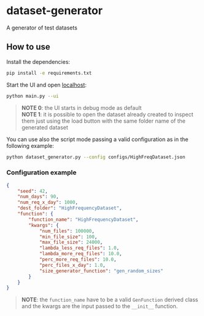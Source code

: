 # dataset-generator
A generator of test datasets

## How to use

Install the dependencies:

```bash
pip install -e requirements.txt
```

Start the UI and open [localhost](http://127.0.0.1:8050/):

```bash
python main.py --ui
```

> **NOTE 0**: the UI starts in debug mode as default  
> **NOTE 1**: it is possible to open the dataset already created to inspect them
> just using the load button with the same folder name of the generated dataset

You can use also the script mode passing a valid configuration as in the following
example:

```bash
python dataset_generator.py --config configs/HighFreqDataset.json
```

### Configuration example

```json
{
    "seed": 42,
    "num_days": 90,
    "num_req_x_day": 1000,
    "dest_folder": "HighFrequencyDataset",
    "function": {
        "function_name": "HighFrequencyDataset",
        "kwargs": {
            "num_files": 100000,
            "min_file_size": 100,
            "max_file_size": 24000,
            "lambda_less_req_files": 1.0,
            "lambda_more_req_files": 10.0,
            "perc_more_req_files": 10.0,
            "perc_files_x_day": 1.0,
            "size_generator_function": "gen_random_sizes"
        }
    }
}
```

> **NOTE**: the `function_name` have to be a valid `GenFunction` derived class and
the kwargs are the input passed to the `__init__` function.
